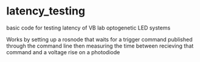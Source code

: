 # latency_testing
basic code for testing latency of VB lab optogenetic LED systems

Works by setting up a rosnode that waits for a trigger command published through the command line 
then measuring the time between recieving that command and a voltage rise on a photodiode

